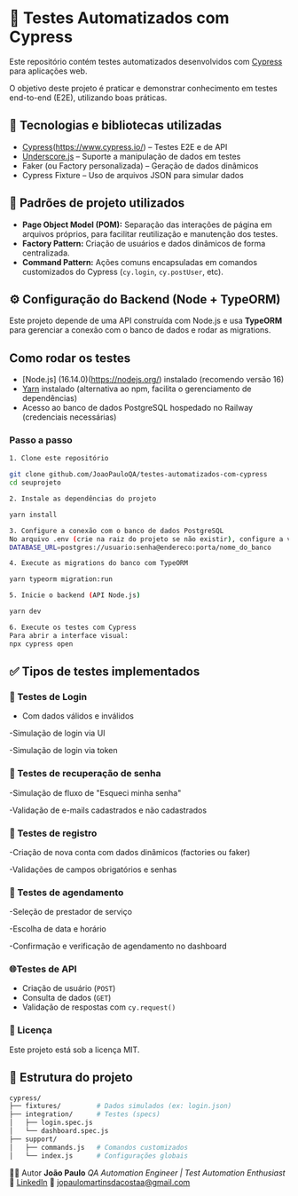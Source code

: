 # 🧪 Testes Automatizados com Cypress

Este repositório contém testes automatizados desenvolvidos com [Cypress](https://www.cypress.io/) para aplicações web.

O objetivo deste projeto é praticar e demonstrar conhecimento em testes end-to-end (E2E), utilizando boas práticas. 

## 🚀 Tecnologias e bibliotecas utilizadas

- [Cypress](9.5.0)(https://www.cypress.io/) – Testes E2E e de API
- [Underscore.js](https://underscorejs.org/) – Suporte a manipulação de dados em testes
- Faker (ou Factory personalizada) – Geração de dados dinâmicos
- Cypress Fixture – Uso de arquivos JSON para simular dados

## 🧱 Padrões de projeto utilizados

- **Page Object Model (POM):** Separação das interações de página em arquivos próprios, para facilitar reutilização e manutenção dos testes.
- **Factory Pattern:** Criação de usuários e dados dinâmicos de forma centralizada.
- **Command Pattern:** Ações comuns encapsuladas em comandos customizados do Cypress (`cy.login`, `cy.postUser`, etc).


## ⚙️ Configuração do Backend (Node + TypeORM)

Este projeto depende de uma API construída com Node.js e usa **TypeORM** para gerenciar a conexão com o banco de dados e rodar as migrations.

## Como rodar os testes

- [Node.js] (16.14.0)(https://nodejs.org/) instalado (recomendo versão 16)  
- [Yarn](https://yarnpkg.com/getting-started/install) instalado (alternativa ao npm, facilita o gerenciamento de dependências)  
- Acesso ao banco de dados PostgreSQL hospedado no Railway (credenciais necessárias)
### Passo a passo
```bash
1. Clone este repositório 

git clone github.com/JoaoPauloQA/testes-automatizados-com-cypress
cd seuprojeto  

2. Instale as dependências do projeto

yarn install 

3. Configure a conexão com o banco de dados PostgreSQL
No arquivo .env (crie na raiz do projeto se não existir), configure a variável DATABASE_URL com a URL de conexão do seu banco PostgreSQL no Railway, algo como:
DATABASE_URL=postgres://usuario:senha@endereco:porta/nome_do_banco

4. Execute as migrations do banco com TypeORM 

yarn typeorm migration:run

5. Inicie o backend (API Node.js)

yarn dev 

6. Execute os testes com Cypress
Para abrir a interface visual: 
npx cypress open

```


## ✅ Tipos de testes implementados

### 🔐 Testes de Login
- Com dados válidos e inválidos

-Simulação de login via UI

-Simulação de login via token 

###  🔁 Testes de recuperação de senha 

-Simulação de fluxo de "Esqueci minha senha"

-Validação de e-mails cadastrados e não cadastrados 

### 📝 Testes de registro

-Criação de nova conta com dados dinâmicos (factories ou faker)

-Validações de campos obrigatórios e senhas 

### 📅 Testes de agendamento
-Seleção de prestador de serviço

-Escolha de data e horário

-Confirmação e verificação de agendamento no dashboard

  ### 🌐Testes de API
  - Criação de usuário (`POST`)
  - Consulta de dados (`GET`)
  - Validação de respostas com `cy.request()` 

### 📝 Licença
Este projeto está sob a licença MIT.

## 📁 Estrutura do projeto

```bash
cypress/
├── fixtures/         # Dados simulados (ex: login.json)
├── integration/      # Testes (specs)
│   ├── login.spec.js
│   └── dashboard.spec.js
├── support/
│   ├── commands.js   # Comandos customizados
│   └── index.js      # Configurações globais

```

👨‍💻 Autor
**João Paulo** 
*QA Automation Engineer | Test Automation Enthusiast*
🔗 [LinkedIn](https://www.linkedin.com/in/jo%C3%A3o-paulo-6a1b3a207/)
📧 jopaulomartinsdacostaa@gmail.com


